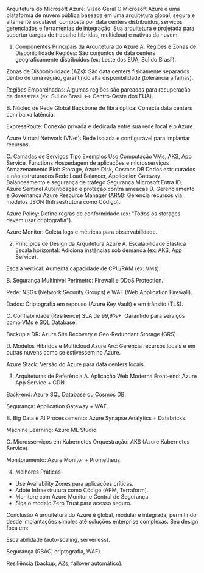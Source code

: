 Arquitetura do Microsoft Azure: Visão Geral
O Microsoft Azure é uma plataforma de nuvem pública baseada em uma arquitetura global, segura e altamente escalável, composta por data centers distribuídos, serviços gerenciados e ferramentas de integração. Sua arquitetura é projetada para suportar cargas de trabalho híbridas, multicloud e nativas da nuvem.

1. Componentes Principais da Arquitetura do Azure
A. Regiões e Zonas de Disponibilidade
Regiões: São conjuntos de data centers geograficamente distribuídos (ex: Leste dos EUA, Sul do Brasil).

Zonas de Disponibilidade (AZs): São data centers fisicamente separados dentro de uma região, garantindo alta disponibilidade (tolerância a falhas).

Regiões Emparelhadas: Algumas regiões são pareadas para recuperação de desastres (ex: Sul do Brasil ↔ Centro-Oeste dos EUA).

B. Núcleo de Rede Global
Backbone de fibra óptica: Conecta data centers com baixa latência.

ExpressRoute: Conexão privada e dedicada entre sua rede local e o Azure.

Azure Virtual Network (VNet): Rede isolada e configurável para implantar recursos.

C. Camadas de Serviços
Tipo	Exemplos	Uso
Computação	VMs, AKS, App Service, Functions	Hospedagem de aplicações e microsserviços
Armazenamento	Blob Storage, Azure Disk, Cosmos DB	Dados estruturados e não estruturados
Rede	Load Balancer, Application Gateway	Balanceamento e segurança de tráfego
Segurança	Microsoft Entra ID, Azure Sentinel	Autenticação e proteção contra ameaças
D. Gerenciamento e Governança
Azure Resource Manager (ARM): Gerencia recursos via modelos JSON (Infraestrutura como Código).

Azure Policy: Define regras de conformidade (ex: "Todos os storages devem usar criptografia").

Azure Monitor: Coleta logs e métricas para observabilidade.

2. Princípios de Design da Arquitetura Azure
A. Escalabilidade Elástica
Escala horizontal: Adiciona instâncias sob demanda (ex: AKS, App Service).

Escala vertical: Aumenta capacidade de CPU/RAM (ex: VMs).

B. Segurança Multinível
Perímetro: Firewall e DDoS Protection.

Rede: NSGs (Network Security Groups) e WAF (Web Application Firewall).

Dados: Criptografia em repouso (Azure Key Vault) e em trânsito (TLS).

C. Confiabilidade (Resilience)
SLA de 99,9%+: Garantido para serviços como VMs e SQL Database.

Backup e DR: Azure Site Recovery e Geo-Redundant Storage (GRS).

D. Modelos Híbridos e Multicloud
Azure Arc: Gerencia recursos locais e em outras nuvens como se estivessem no Azure.

Azure Stack: Versão do Azure para data centers locais.

3. Arquiteturas de Referência
A. Aplicação Web Moderna
Front-end: Azure App Service + CDN.

Back-end: Azure SQL Database ou Cosmos DB.

Segurança: Application Gateway + WAF.

B. Big Data e AI
Processamento: Azure Synapse Analytics + Databricks.

Machine Learning: Azure ML Studio.

C. Microsserviços em Kubernetes
Orquestração: AKS (Azure Kubernetes Service).

Monitoramento: Azure Monitor + Prometheus.

4. Melhores Práticas
- Use Availability Zones para aplicações críticas.
- Adote Infraestrutura como Código (ARM, Terraform).
- Monitore com Azure Monitor e Central de Segurança.
- Siga o modelo Zero Trust para acesso seguro.

Conclusão
A arquitetura do Azure é global, modular e integrada, permitindo desde implantações simples até soluções enterprise complexas. Seu design foca em:

Escalabilidade (auto-scaling, serverless).

Segurança (RBAC, criptografia, WAF).

Resiliência (backup, AZs, failover automático).
